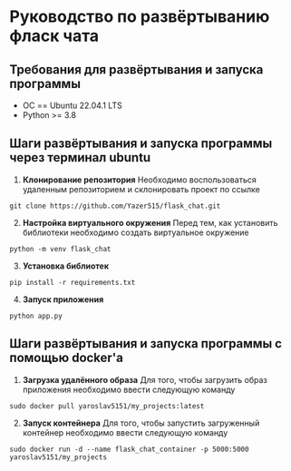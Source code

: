 # Руководство по развёртыванию фласк чата


## Требования для развёртывания и запуска программы

* ОС == Ubuntu 22.04.1 LTS
* Python >= 3.8

## Шаги развёртывания и запуска программы через терминал ubuntu 

1. **Клонирование репозитория**
Необходимо воспользоваться удаленным репозиторием и склонировать проект по ссылке
```
git clone https://github.com/Yazer515/flask_chat.git
```
2. **Настройка виртуального окружения** 
Перед тем, как установить библиотеки необходимо создать виртуальное окружение
```
python -m venv flask_chat
```
3. **Установка библиотек** 
```
pip install -r requirements.txt
```
4. **Запуск приложения** 
```
python app.py
```
## Шаги развёртывания и запуска программы с помощью docker'a

1. **Загрузка удалённого образа**
Для того, чтобы загрузить образ приложения необходимо ввести следующую команду
```
sudo docker pull yaroslav5151/my_projects:latest
```
2. **Запуск контейнера** 
Для того, чтобы запустить загруженный контейнер необходимо ввести следующую команду
```
sudo docker run -d --name flask_chat_container -p 5000:5000 yaroslav5151/my_projects
```
